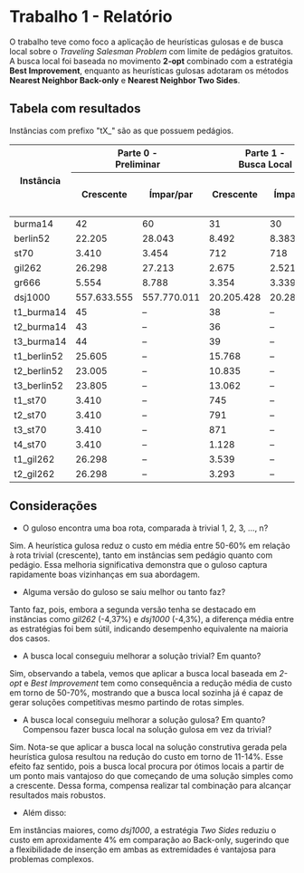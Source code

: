 <!--
# INF284
Repositório para acompanhar a disciplina INF284 - Metaheurísticas
-->

# Trabalho 1 - Relatório

O trabalho teve como foco a aplicação de heurísticas gulosas e de busca local sobre o *Traveling Salesman Problem* com limite de pedágios gratuitos. A busca local foi baseada no movimento **2‑opt** combinado com a estratégia **Best Improvement**, enquanto as heurísticas gulosas adotaram os métodos **Nearest Neighbor Back-only** e **Nearest Neighbor Two Sides**.


## Tabela com resultados

Instâncias com prefixo "tX_" são as que possuem pedágios.

<table>
  <thead>
    <tr>
      <th rowspan="3">Instância</th>
      <th colspan="2">Parte 0 -<br>Preliminar</th>
      <th colspan="2">Parte 1 -<br>Busca Local</th>
      <th colspan="4">Parte 2 – Nearest Neighbor</th>
    </tr>
    <tr>
      <th rowspan="2">Crescente</th>
      <th rowspan="2">Ímpar/par</th>
      <th rowspan="2">Crescente</th>
      <th rowspan="2">Ímpar/par</th>
      <th colspan="2">Direta</th>
      <th colspan="2">Busca Local</th>
    </tr>
    <tr>
      <th>NN Back‑only</th>
      <th>NN Two Sides</th>
      <th>NN Back‑only</th>
      <th>NN Two Sides</th>
    </tr>
  </thead>
  <tbody>
    <tr>
      <td>burma14</td>
      <td>42</td><td>60</td>
      <td>31</td><td>30</td>
      <td>31</td><td>34</td>
      <td>30</td><td>30</td>
    </tr>
    <tr>
      <td>berlin52</td>
      <td>22.205</td><td>28.043</td>
      <td>8.492</td><td>8.383</td>
      <td>8.980</td><td>8.790</td>
      <td>7.842</td><td>8.056</td>
    </tr>
    <tr>
      <td>st70</td>
      <td>3.410</td><td>3.454</td>
      <td>712</td><td>718</td>
      <td>791</td><td>811</td>
      <td>677</td><td>678</td>
    </tr>
    <tr>
      <td>gil262</td>
      <td>26.298</td><td>27.213</td>
      <td>2.675</td><td>2.521</td>
      <td>3.021</td><td>2.889</td>
      <td>2.576</td><td>2.504</td>
    </tr>
    <tr>
      <td>gr666</td>
      <td>5.554</td><td>8.788</td>
      <td>3.354</td><td>3.339</td>
      <td>3.923</td><td>3.915</td>
      <td>3.192</td><td>3.249</td>
    </tr>
    <tr>
      <td>dsj1000</td>
      <td>557.633.555</td><td>557.770.011</td>
      <td>20.205.428</td><td>20.281.802</td>
      <td>24.630.960</td><td>23.570.849</td>
      <td>20.327.483</td><td>19.940.298</td>
    </tr>
    <tr>
      <td>t1_burma14</td>
      <td>45</td><td>–</td>
      <td>38</td><td>–</td>
      <td>38</td><td>–</td>
      <td>38</td><td>–</td>
    </tr>
    <tr>
      <td>t2_burma14</td>
      <td>43</td><td>–</td>
      <td>36</td><td>–</td>
      <td>36</td><td>–</td>
      <td>36</td><td>–</td>
    </tr>
    <tr>
      <td>t3_burma14</td>
      <td>44</td><td>–</td>
      <td>39</td><td>–</td>
      <td>41</td><td>–</td>
      <td>36</td><td>–</td>
    </tr>
    <tr>
      <td>t1_berlin52</td>
      <td>25.605</td><td>–</td>
      <td>15.768</td><td>–</td>
      <td>16.580</td><td>–</td>
      <td>15.578</td><td>–</td>
    </tr>
    <tr>
      <td>t2_berlin52</td>
      <td>23.005</td><td>–</td>
      <td>10.835</td><td>–</td>
      <td>11.780</td><td>–</td>
      <td>10.710</td><td>–</td>
    </tr>
    <tr>
      <td>t3_berlin52</td>
      <td>23.805</td><td>–</td>
      <td>13.062</td><td>–</td>
      <td>14.580</td><td>–</td>
      <td>13.010</td><td>–</td>
    </tr>
    <tr>
      <td>t1_st70</td>
      <td>3.410</td><td>–</td>
      <td>745</td><td>–</td>
      <td>831</td><td>–</td>
      <td>711</td><td>–</td>
    </tr>
    <tr>
      <td>t2_st70</td>
      <td>3.410</td><td>–</td>
      <td>791</td><td>–</td>
      <td>911</td><td>–</td>
      <td>782</td><td>–</td>
    </tr>
    <tr>
      <td>t3_st70</td>
      <td>3.410</td><td>–</td>
      <td>871</td><td>–</td>
      <td>1.019</td><td>–</td>
      <td>867</td><td>–</td>
    </tr>
    <tr>
      <td>t4_st70</td>
      <td>3.410</td><td>–</td>
      <td>1.128</td><td>–</td>
      <td>1.251</td><td>–</td>
      <td>1.099</td><td>–</td>
    </tr>
    <tr>
      <td>t1_gil262</td>
      <td>26.298</td><td>–</td>
      <td>3.539</td><td>–</td>
      <td>4.190</td><td>–</td>
      <td>3.579</td><td>–</td>
    </tr>
    <tr>
      <td>t2_gil262</td>
      <td>26.298</td><td>–</td>
      <td>3.293</td><td>–</td>
      <td>3.856</td><td>–</td>
      <td>3.331</td><td>–</td>
    </tr>
  </tbody>
</table>

## Considerações

- O guloso encontra uma boa rota, comparada à trivial 1, 2, 3, ..., n?

Sim. A heurística gulosa reduz o custo em média entre 50-60% em relação à rota trivial (crescente), tanto em instâncias sem pedágio quanto com pedágio. Essa melhoria significativa demonstra que o guloso captura rapidamente boas vizinhanças em sua abordagem.

- Alguma versão do guloso se saiu melhor ou tanto faz?

Tanto faz, pois, embora a segunda versão tenha se destacado em instâncias como _gil262_ (-4,37%) e _dsj1000_ (-4,3%), a diferença média entre as estratégias foi bem sútil, indicando desempenho equivalente na maioria dos casos.

- A busca local conseguiu melhorar a solução trivial? Em quanto?

Sim, observando a tabela, vemos que aplicar a busca local baseada em _2-opt_ e _Best Improvement_ tem como consequência a redução média de custo em torno de 50-70%, mostrando que a busca local sozinha já é capaz de gerar soluções competitivas mesmo partindo de rotas simples.

- A busca local conseguiu melhorar a solução gulosa? Em quanto? Compensou fazer busca local na solução gulosa em vez da trivial?

Sim. Nota-se que aplicar a busca local na solução construtiva gerada pela heurística gulosa resultou na redução do custo em torno de 11-14%. Esse efeito faz sentido, pois a busca local procura por ótimos locais a partir de um ponto mais vantajoso do que começando de uma solução simples como a crescente. Dessa forma, compensa realizar tal combinação para alcançar resultados mais robustos.

- Além disso:

Em instâncias maiores, como _dsj1000_, a estratégia _Two Sides_ reduziu o custo em aproxidamente 4% em comparação ao Back-only, sugerindo que a flexibilidade de inserção em ambas as extremidades é vantajosa para problemas complexos.
